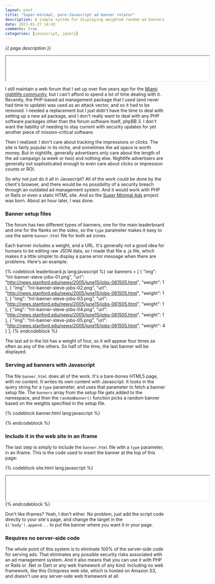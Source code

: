 ```yaml
---
layout: post
title: "Super-minimal, pure-Javascript ad banner rotator"
description: A simple system for displaying weighted random ad banners, for when you don't really care about impression or click tracking.
date: 2013-01-27 14:43
comments: true
categories: [javascript, jquery]
---
```


_{{ page.description }}_

<iframe width="640" height="79" style="overflow: hidden;"
  src="/super-minimal-ads/banner.html?type=leaderboard"></iframe>

I still maintain a web forum that I set up over five years ago for the [Miami nightlife community](http://forum.talknightlife.com), but I can't afford to spend a lot of time dealing with it.  Recently, the PHP-based ad management package that I used (and never had time to update) was used as an attack vector, and so it had to be removed.  I needed a replacement but I just didn't have the time to deal with setting up a new ad package, and I don't really want to deal with any PHP software packages other than the forum software itself, phpBB 3.  I don't want the liability of needing to stay current with security updates for yet another piece of mission-critical software.

Then I realized: I don't care about tracking the impressions or clicks.  The site is fairly popular in its niche, and sometimes the ad space is worth money.  But in nightlife, generally advertisers only care about the length of the ad campaign (a week or two) and nothing else.  Nightlife advertisers are generally not sophisticated enough to even care about clicks or impression counts or ROI.

So why not just do it all in Javascript?  All of the work could be done by the client's browser, and there would be no possibility of a security breach through an outdated ad management system.  And it would work with PHP or Rails or even a static HTML site.  And so the [Super Minimal Ads](https://github.com/endymion/super-minimal-ads) project was born.  About an hour later, I was done.

<!-- more -->

### Banner setup files

The forum has two different types of banners, one for the main leaderboard and one for the flanks on the sides, so the ```type``` parameter makes it easy to use the same ```banner.html``` file for both ad zones.

Each banner includes a weight, and a URL.  It's generally not a good idea for humans to be editing raw JSON data, so I made that file a .js file, which makes it a little simpler to display a parse error message when there are problems.  Here's an example:

{% codeblock leaderboard.js lang:javascript %}
var banners = [
  {
    "img": "tnl-banner-steve-jobs-01.png",
    "url": "http://news.stanford.edu/news/2005/june15/jobs-061505.html",
    "weight": 1
  },
  {
    "img": "tnl-banner-steve-jobs-02.png",
    "url": "http://news.stanford.edu/news/2005/june15/jobs-061505.html",
    "weight": 1
  },
  {
    "img": "tnl-banner-steve-jobs-03.png",
    "url": "http://news.stanford.edu/news/2005/june15/jobs-061505.html",
    "weight": 1
  },
  {
    "img": "tnl-banner-steve-jobs-04.png",
    "url": "http://news.stanford.edu/news/2005/june15/jobs-061505.html",
    "weight": 1
  },
  {
    "img": "tnl-banner-steve-jobs-05.png",
    "url": "http://news.stanford.edu/news/2005/june15/jobs-061505.html",
    "weight": 4
  }
];
{% endcodeblock %}

The last ad in the list has a weight of four, so it will appear four times as often as any of the others.  So half of the time, the last banner will be displayed.

### Serving ad banners with Javascript

The file ```banner.html``` does all of the work.  It's a bare-bones HTML5 page, with no content.  It writes its own content with Javascript.  It looks in the query string for a ```type``` parameter, and uses that parameter to fetch a banner setup file.  The ```banners``` array from the setup file gets added to the namespace, and then the ```randomBanner()``` function picks a random banner based on the weights specified in the setup file.

{% codeblock banner.html lang:javascript %}
<!doctype html>
<meta charset=utf-8>
<title>ad banners</title>
<style>
body { margin: 0; }
</style>
<script src="//ajax.googleapis.com/ajax/libs/jquery/1.8.3/jquery.min.js"></script>
<script>

// Fetch the banner setup file.
var filename = getURLParameter("type")+".js";
jQuery.getScript(filename, function(){
  var banner = randomBanner();
  // Add the banner to the page body.
  $('body').append("<a target=\"tnl_ad\" href=\""+banner["url"]+"\">" +
    "<img src=\"banners/"+banner["img"]+"\"></a>");
})
  .fail(function(jqxhr, settings, exception) {
    console.log("Error parsing " + filename + ": " + exception.message);
  }
)

function randomBanner() {
    var totalWeight = 0, cummulativeWeight = 0, i;
    // Add up the weights.
    for (i = 0; i < banners.length; i++) {
        totalWeight += banners[i]["weight"];
    }
    console.log("Total weight: " + totalWeight);
    var random = Math.floor(Math.random() * totalWeight);
    // Find which bucket the random value is in.
    for (i = 0; i < banners.length; i++) {
        cummulativeWeight += banners[i]["weight"];
        if (random < cummulativeWeight) {
            return(banners[i]);
        }
    }
}

function getURLParameter(name){
  return decodeURI((RegExp(name + '=' + '(.+?)(&|$)').exec(location.search)||[,null])[1]);
}
</script>
{% endcodeblock %}

### Include it in the web site in an iframe

The last step is simply to include the ```banner.html``` file with a ```type``` parameter, in an iframe.  This is the code used to insert the banner at the top of this page:

{% codeblock site.html lang:javascript %}
<iframe width="640" height="79" style="overflow: hidden;" src="/super-minimal-ads/banner.html?type=leaderboard"></iframe>
{% endcodeblock %}

Don't like iframes?  Yeah, I don't either.  No problem, just add the script code directly to your site's page, and change the target in the ```$('body').append...``` to put the banner where you want it in your page.

### Requires no server-side code

The whole point of this system is to eliminate 100% of the server-side code for serving ads.  That eliminates any possible security risks associated with an ad management system.  And it also means that you can use it with PHP or Rails or .Net or Dart or any web framework of any kind.  Including no web framework, like this Octopress web site, which is hosted on Amazon S3, and doesn't use any server-side web framework at all.